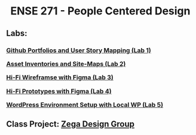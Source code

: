 <h1 align = 'center'> ENSE 271 - People Centered Design</h1>

<h2>
Labs:
</h2>

<h3>

<a href = "https://github.com/Kurdonthego1/ENSE-271-Repository/tree/main/Github%20Portfolios%20and%20User%20Story%20Mapping">Github Portfolios and User Story Mapping (Lab 1)</a>

<a href = "https://github.com/Kurdonthego1/ENSE-271-Repository/tree/main/Asset%20Inventories%20and%20Site-Maps">Asset Inventories and Site-Maps (Lab 2)</a>

<a href = "https://github.com/Kurdonthego1/ENSE-271-Repository/tree/main/Hi-Fi%20Wireframes%20with%20Figma">Hi-Fi Wireframse with Figma (Lab 3)</a>

<a href = "https://github.com/Kurdonthego1/ENSE-271-Repository/tree/main/Hi-Fi%20Prototypes%20with%20Figma">Hi-Fi Prototypes with Figma (Lab 4)</a>

<a href = "https://github.com/Kurdonthego1/ENSE-271-Repository/tree/main/WordPress%20Environment%20Setup%20with%20Local%20WP">WordPress Environment Setup with Local WP (Lab 5)</a>
</h3>

<h2>
Class Project: <a href = "https://github.com/Kurdonthego1/Zega-Design-Group">Zega Design Group</a>
</h2>